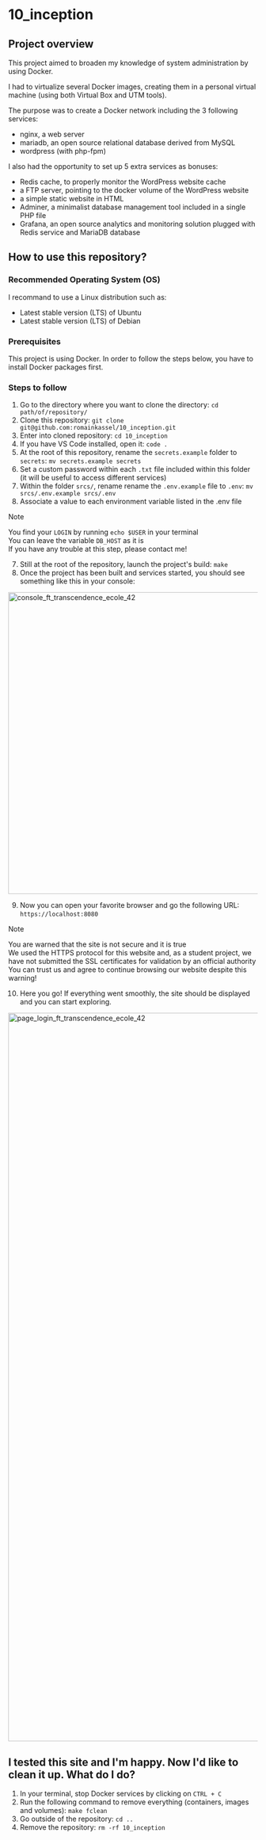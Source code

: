 # 10_inception

## Project overview

This project aimed to broaden my knowledge of system administration by using Docker.

I had to virtualize several Docker images, creating them in a personal virtual machine (using both Virtual Box and UTM tools).

The purpose was to create a Docker network including the 3 following services:
- nginx, a web server
- mariadb, an open source relational database derived from MySQL
- wordpress (with php-fpm)

I also had the opportunity to set up 5 extra services as bonuses:
- Redis cache, to properly monitor the WordPress website cache
- a FTP server, pointing to the docker volume of the WordPress website
- a simple static website in HTML
- Adminer, a minimalist database management tool included in a single PHP file
- Grafana, an open source analytics and monitoring solution plugged with Redis service and MariaDB database

## How to use this repository?

### Recommended Operating System (OS)

I recommand to use a Linux distribution such as:

- Latest stable version (LTS) of Ubuntu
- Latest stable version (LTS) of Debian

### Prerequisites

This project is using Docker.
In order to follow the steps below, you have to install Docker packages first.

### Steps to follow

1. Go to the directory where you want to clone the directory: `cd path/of/repository/`
2. Clone this repository: `git clone git@github.com:romainkassel/10_inception.git`
3. Enter into cloned repository: `cd 10_inception`
4. If you have VS Code installed, open it: `code .`
5. At the root of this repository, rename the `secrets.example` folder to `secrets`: `mv secrets.example secrets`
6. Set a custom password within each `.txt` file included within this folder (it will be useful to access different services)
7. Within the folder `srcs/`, rename rename the `.env.example` file to `.env`: `mv srcs/.env.example srcs/.env`
8. Associate a value to each environment variable listed in the .env file

> [!NOTE]
> You find your `LOGIN` by running `echo $USER` in your terminal<br />
> You can leave the variable `DB_HOST` as it is<br />
> If you have any trouble at this step, please contact me!

7. Still at the root of the repository, launch the project's build: `make`
8. Once the project has been built and services started, you should see something like this in your console:

<img width="609" alt="console_ft_transcendence_ecole_42" src="https://github.com/user-attachments/assets/15d7f571-553d-4ba2-aa9c-99670efd1af6" />

9. Now you can open your favorite browser and go the following URL: `https://localhost:8080`

> [!NOTE]
> You are warned that the site is not secure and it is true<br/>
> We used the HTTPS protocol for this website and, as a student project, we have not submitted the SSL certificates for validation by an official authority<br/>
> You can trust us and agree to continue browsing our website despite this warning!

10. Here you go! If everything went smoothly, the site should be displayed and you can start exploring.

<img width="1470" alt="page_login_ft_transcendence_ecole_42" src="https://github.com/user-attachments/assets/e958a5b3-6e7d-473c-950d-3c1559b810b2" />

## I tested this site and I'm happy. Now I'd like to clean it up. What do I do?

1. In your terminal, stop Docker services by clicking on `CTRL + C`
2. Run the following command to remove everything (containers, images and volumes): `make fclean`
3. Go outside of the repository: `cd ..`
4. Remove the repository: `rm -rf 10_inception`
